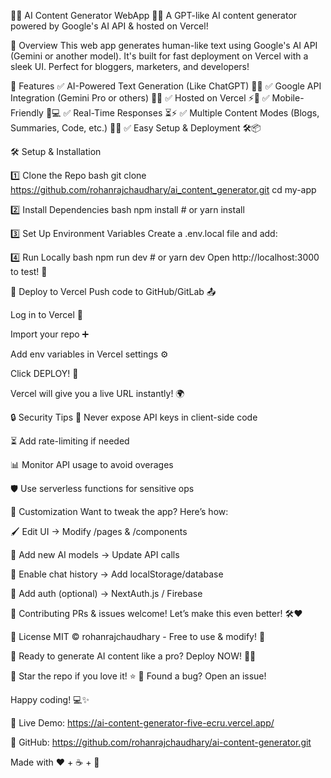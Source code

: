 🤖✨ AI Content Generator WebApp 🚀🌐 A GPT-like AI content generator powered by Google's AI API & hosted on Vercel!

📌 Overview This web app generates human-like text using Google's AI API (Gemini or another model). It's built for fast deployment on Vercel with a sleek UI. Perfect for bloggers, marketers, and developers!

🌟 Features ✅ AI-Powered Text Generation (Like ChatGPT) 🤖💬 ✅ Google API Integration (Gemini Pro or others) 🔑🔌 ✅ Hosted on Vercel ⚡🚀 ✅ Mobile-Friendly 📱💻 ✅ Real-Time Responses ⏳⚡ ✅ Multiple Content Modes (Blogs, Summaries, Code, etc.) 📝📑 ✅ Easy Setup & Deployment 🛠️📦

🛠️ Setup & Installation

1️⃣ Clone the Repo bash git clone https://github.com/rohanrajchaudhary/ai_content_generator.git cd my-app

2️⃣ Install Dependencies bash npm install # or yarn install

3️⃣ Set Up Environment Variables Create a .env.local file and add:

4️⃣ Run Locally bash npm run dev # or yarn dev Open http://localhost:3000 to test! 🎉

🚀 Deploy to Vercel Push code to GitHub/GitLab 📤

Log in to Vercel 🔐

Import your repo ➕

Add env variables in Vercel settings ⚙️

Click DEPLOY! 🚀

Vercel will give you a live URL instantly! 🌍

🔒 Security Tips 🔑 Never expose API keys in client-side code

⏳ Add rate-limiting if needed

📊 Monitor API usage to avoid overages

🛡️ Use serverless functions for sensitive ops

🎨 Customization Want to tweak the app? Here’s how:

🖌️ Edit UI → Modify /pages & /components

🧠 Add new AI models → Update API calls

📂 Enable chat history → Add localStorage/database

🔐 Add auth (optional) → NextAuth.js / Firebase

🤝 Contributing PRs & issues welcome! Let’s make this even better! 🛠️❤️

📜 License MIT © rohanrajchaudhary - Free to use & modify! 🎉

🎯 Ready to generate AI content like a pro? Deploy NOW! 🚀🔥

🌟 Star the repo if you love it! ⭐ 🐛 Found a bug? Open an issue!

Happy coding! 💻✨

🔗 Live Demo: https://ai-content-generator-five-ecru.vercel.app/

📂 GitHub: https://github.com/rohanrajchaudhary/ai-content-generator.git

Made with ❤️ + ☕ + 🤖
